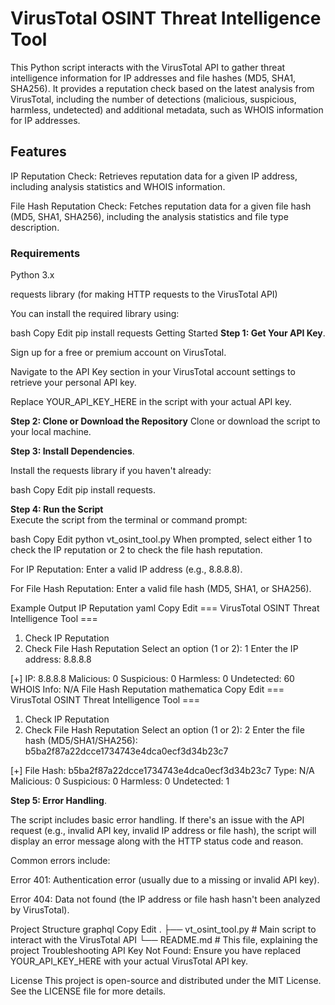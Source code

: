 # VirusTotal OSINT Threat Intelligence Tool

This Python script interacts with the VirusTotal API to gather threat intelligence information for IP addresses and file hashes (MD5, SHA1, SHA256). It provides a reputation check based on the latest analysis from VirusTotal, including the number of detections (malicious, suspicious, harmless, undetected) and additional metadata, such as WHOIS information for IP addresses.

## Features
IP Reputation Check: Retrieves reputation data for a given IP address, including analysis statistics and WHOIS information.  

File Hash Reputation Check: Fetches reputation data for a given file hash (MD5, SHA1, SHA256), including the analysis statistics and file type description.

### Requirements
Python 3.x

requests library (for making HTTP requests to the VirusTotal API)

You can install the required library using:

bash
Copy
Edit
pip install requests
Getting Started
**Step 1: Get Your API Key**. 

Sign up for a free or premium account on VirusTotal.

Navigate to the API Key section in your VirusTotal account settings to retrieve your personal API key.

Replace YOUR_API_KEY_HERE in the script with your actual API key.

**Step 2: Clone or Download the Repository**
Clone or download the script to your local machine.

**Step 3: Install Dependencies**. 

Install the requests library if you haven't already:

bash
Copy
Edit
pip install requests. 

**Step 4: Run the Script**  
Execute the script from the terminal or command prompt:

bash
Copy
Edit
python vt_osint_tool.py
When prompted, select either 1 to check the IP reputation or 2 to check the file hash reputation.

For IP Reputation: Enter a valid IP address (e.g., 8.8.8.8).

For File Hash Reputation: Enter a valid file hash (MD5, SHA1, or SHA256).

Example Output
IP Reputation
yaml
Copy
Edit
=== VirusTotal OSINT Threat Intelligence Tool ===
1. Check IP Reputation
2. Check File Hash Reputation
Select an option (1 or 2): 1
Enter the IP address: 8.8.8.8

[+] IP: 8.8.8.8
    Malicious:   0
    Suspicious:  0
    Harmless:    0
    Undetected:  60
    WHOIS Info:  N/A
File Hash Reputation
mathematica
Copy
Edit
=== VirusTotal OSINT Threat Intelligence Tool ===
1. Check IP Reputation
2. Check File Hash Reputation
Select an option (1 or 2): 2
Enter the file hash (MD5/SHA1/SHA256): b5ba2f87a22dcce1734743e4dca0ecf3d34b23c7

[+] File Hash: b5ba2f87a22dcce1734743e4dca0ecf3d34b23c7
    Type:        N/A
    Malicious:   0
    Suspicious:  0
    Harmless:    0
    Undetected:  1
 
**Step 5: Error Handling**. 

The script includes basic error handling. If there's an issue with the API request (e.g., invalid API key, invalid IP address or file hash), the script will display an error message along with the HTTP status code and reason.

Common errors include:

Error 401: Authentication error (usually due to a missing or invalid API key).

Error 404: Data not found (the IP address or file hash hasn't been analyzed by VirusTotal).

Project Structure
graphql
Copy
Edit
.
├── vt_osint_tool.py  # Main script to interact with the VirusTotal API
└── README.md         # This file, explaining the project
Troubleshooting
API Key Not Found: Ensure you have replaced YOUR_API_KEY_HERE with your actual VirusTotal API key.


License
This project is open-source and distributed under the MIT License. See the LICENSE file for more details.